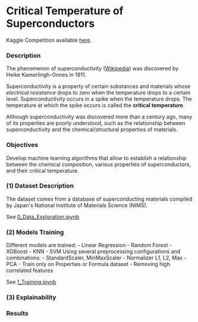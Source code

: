 # Critical Temperature of Superconductors

Kaggle Competition available [here](https://www.kaggle.com/competitions/critical-temperature-of-superconductors/overview).

### Description
The phenomenon of superconductivity ([Wikipedia](https://en.wikipedia.org/wiki/Superconductivity)) was discovered by Heike Kamerlingh-Onnes in 1911.

Superconductivity is a property of certain substances and materials whose *electrical resistance* drops to zero when the temperature drops to a certain level. Superconductivity occurs in a spike when the temperature drops. The temperature at which the spike occurs is called the **critical temperature**.

Although superconductivity was discovered more than a century ago, many of its properties are poorly understood, such as the relationship between superconductivity and the chemical/structural properties of materials.


### Objectives
Develop machine learning algorithms that allow to establish a relationship between the chemical composition, various properties of superconductors, and their critical temperature.


### (1) Dataset Description
The dataset comes from a database of superconducting materials compiled by Japan's National Institute of Materials Science (NIMS).

See [0_Data_Exploration.ipynb](https://github.com/RiccardoEvangelisti/Evangelisti-Critical-temperature-of-superconductors/blob/b2697efe428f7c333176c3062dc0e6a3e26a957b/0_Data_Exploration.ipynb)

### (2) Models Training
Different models are trained:
    - Linear Regression
    - Random Forest
    - XGBoost
    - KNN
    - SVM
Using several preprocessing configurations and combinations:
    - StandardScaler, MinMaxScaler
    - Normalizer L1, L2, Max
    - PCA
    - Train only on Properties or Formula dataset
    - Removing high correlated features

See [1_Training.ipynb](https://github.com/RiccardoEvangelisti/Evangelisti-Critical-temperature-of-superconductors/blob/cb8b27920a9046c159abe8b43eea98b0773ce812/1_Training.ipynb)

### (3) Explainability


### Results
